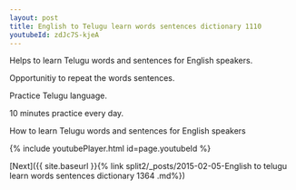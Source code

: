 ```yaml
---
layout: post
title: English to Telugu learn words sentences dictionary 1110 
youtubeId: zdJc7S-kjeA
---
```

 
 
Helps to learn Telugu words and sentences for English speakers.

Opportunitiy to repeat the words sentences. 

Practice Telugu language. 
 
10 minutes practice every day. 
 
How to learn Telugu words and sentences for English speakers 
 
{% include youtubePlayer.html id=page.youtubeId %}
 
 
[Next]({{ site.baseurl }}{% link  split2/_posts/2015-02-05-English to telugu learn words sentences dictionary 1364 .md%})
 
